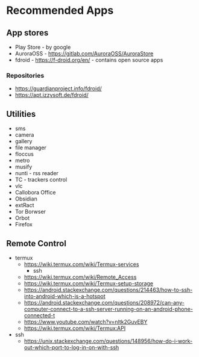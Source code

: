 # Recommended Apps

## App stores

- Play Store - by google
- AuroraOSS - <https://gitlab.com/AuroraOSS/AuroraStore>
- fdroid - <https://f-droid.org/en/> - contains open source apps

### Repositories

- <https://guardianproject.info/fdroid/>
- <https://apt.izzysoft.de/fdroid/>

## Utilities

- sms
- camera
- gallery
- file manager
- floccus
- metro
- musify
- nunti - rss reader
- TC - trackers control
- vlc
- Callobora Office
- Obsidian
- extRact
- Tor Borwser
- Orbot
- Firefox

## Remote Control

- termux
    - <https://wiki.termux.com/wiki/Termux-services>
        - ssh
    - <https://wiki.termux.com/wiki/Remote_Access>
    - <https://wiki.termux.com/wiki/Termux-setup-storage>
    - <https://android.stackexchange.com/questions/214463/how-to-ssh-into-android-which-is-a-hotspot>
    - <https://android.stackexchange.com/questions/208972/can-any-computer-connect-to-a-ssh-server-running-on-an-android-phone-connected-t>
    - <https://www.youtube.com/watch?v=nltk2GuvEBY>
    - <https://wiki.termux.com/wiki/Termux:API>
- ssh
    - <https://unix.stackexchange.com/questions/148956/how-do-i-work-out-which-port-to-log-in-on-with-ssh>
